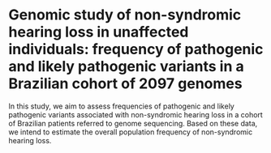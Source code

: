 # Genomic study of non-syndromic hearing loss in unaffected individuals: frequency of pathogenic and likely pathogenic variants in a Brazilian cohort of 2097 genomes


In this study, we aim to assess frequencies of pathogenic and likely pathogenic variants associated with non-syndromic hearing loss in a cohort of Brazilian patients referred to genome sequencing. Based on these data, we intend to estimate the overall population frequency of non-syndromic hearing loss.
